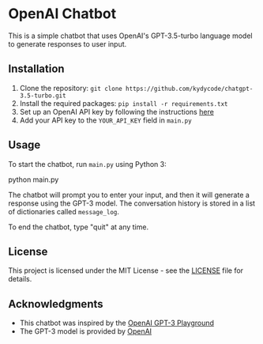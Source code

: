# OpenAI Chatbot

This is a simple chatbot that uses OpenAI's GPT-3.5-turbo language model to generate responses to user input.

## Installation

1. Clone the repository: `git clone https://github.com/kydycode/chatgpt-3.5-turbo.git`
2. Install the required packages: `pip install -r requirements.txt`
3. Set up an OpenAI API key by following the instructions [here](https://beta.openai.com/docs/developer-quickstart/your-api-keys)
4. Add your API key to the `YOUR_API_KEY` field in `main.py`

## Usage

To start the chatbot, run `main.py` using Python 3:

python main.py


The chatbot will prompt you to enter your input, and then it will generate a response using the GPT-3 model. The conversation history is stored in a list of dictionaries called `message_log`.

To end the chatbot, type "quit" at any time.

## License

This project is licensed under the MIT License - see the [LICENSE](LICENSE) file for details.

## Acknowledgments

* This chatbot was inspired by the [OpenAI GPT-3 Playground](https://beta.openai.com/playground/)
* The GPT-3 model is provided by [OpenAI](https://openai.com/)
